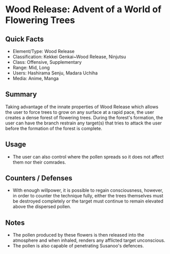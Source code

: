 # Wood Release: Advent of a World of Flowering Trees

## Quick Facts
- Element/Type: Wood Release
- Classification: Kekkei Genkai~Wood Release, Ninjutsu
- Class: Offensive, Supplementary
- Range: Mid, Long
- Users: Hashirama Senju, Madara Uchiha
- Media: Anime, Manga

## Summary
Taking advantage of the innate properties of Wood Release which allows the user to force trees to grow on any surface at a rapid pace, the user creates a dense forest of flowering trees. During the forest's formation, the user can have the branch restrain any target(s) that tries to attack the user before the formation of the forest is complete.

## Usage
- The user can also control where the pollen spreads so it does not affect them nor their comrades.

## Counters / Defenses
- With enough willpower, it is possible to regain consciousness, however, in order to counter the technique fully, either the trees themselves must be destroyed completely or the target must continue to remain elevated above the dispersed pollen.

## Notes
- The pollen produced by these flowers is then released into the atmosphere and when inhaled, renders any afflicted target unconscious.
- The pollen is also capable of penetrating Susanoo's defences.
